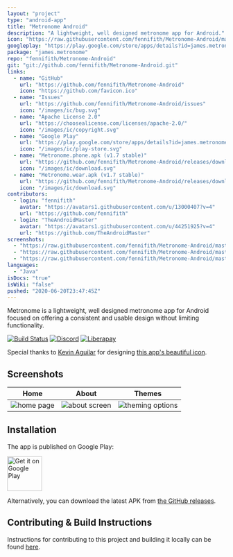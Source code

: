 ```yaml
---
layout: "project"
type: "android-app"
title: "Metronome Android"
description: "A lightweight, well designed metronome app for Android."
icon: "https://raw.githubusercontent.com/fennifith/Metronome-Android/master/app/src/main/res/mipmap-xxxhdpi/ic_launcher.png"
googleplay: "https://play.google.com/store/apps/details?id=james.metronome"
package: "james.metronome"
repo: "fennifith/Metronome-Android"
git: "git://github.com/fennifith/Metronome-Android.git"
links: 
  - name: "GitHub"
    url: "https://github.com/fennifith/Metronome-Android"
    icon: "https://github.com/favicon.ico"
  - name: "Issues"
    url: "https://github.com/fennifith/Metronome-Android/issues"
    icon: "/images/ic/bug.svg"
  - name: "Apache License 2.0"
    url: "https://choosealicense.com/licenses/apache-2.0/"
    icon: "/images/ic/copyright.svg"
  - name: "Google Play"
    url: "https://play.google.com/store/apps/details?id=james.metronome"
    icon: "/images/ic/play-store.svg"
  - name: "Metronome.phone.apk (v1.7 stable)"
    url: "https://github.com/fennifith/Metronome-Android/releases/download/v1.7/Metronome.phone.apk"
    icon: "/images/ic/download.svg"
  - name: "Metronome.wear.apk (v1.7 stable)"
    url: "https://github.com/fennifith/Metronome-Android/releases/download/v1.7/Metronome.wear.apk"
    icon: "/images/ic/download.svg"
contributors: 
  - login: "fennifith"
    avatar: "https://avatars1.githubusercontent.com/u/13000407?v=4"
    url: "https://github.com/fennifith"
  - login: "TheAndroidMaster"
    avatar: "https://avatars1.githubusercontent.com/u/44251925?v=4"
    url: "https://github.com/TheAndroidMaster"
screenshots: 
  - "https://raw.githubusercontent.com/fennifith/Metronome-Android/master/.github/images/main.png"
  - "https://raw.githubusercontent.com/fennifith/Metronome-Android/master/.github/images/about.png"
  - "https://raw.githubusercontent.com/fennifith/Metronome-Android/master/.github/images/theme.png"
languages: 
  - "Java"
isDocs: "true"
isWiki: "false"
pushed: "2020-06-20T23:47:45Z"
---
```


Metronome is a lightweight, well designed metronome app for Android focused on offering a consistent and usable design without limiting functionality.

[![Build Status](https://travis-ci.com/fennifith/Metronome-Android.svg?branch=master)](https://travis-ci.com/fennifith/Metronome-Android)
[![Discord](https://img.shields.io/discord/514625116706177035.svg?logo=discord&colorB=7289da)](https://discord.gg/kgqJ5hM)
[![Liberapay](https://img.shields.io/badge/liberapay-donate-yellow.svg?logo=liberapay)](https://liberapay.com/fennifith/donate)

Special thanks to [Kevin Aguilar](https://twitter.com/kevttob) for designing [this app's beautiful icon](https://dribbble.com/shots/5643017-Metronome-Updated-Icon).

## Screenshots

| Home   | About  | Themes |
|--------|--------|--------|
| ![home page](https://github.com/fennifith/Metronome-Android/blob/master/./.github/images/main.png?raw=true) | ![about screen](https://github.com/fennifith/Metronome-Android/blob/master/./.github/images/about.png?raw=true) | ![theming options](https://github.com/fennifith/Metronome-Android/blob/master/./.github/images/theme.png?raw=true) |

## Installation

The app is published on Google Play:

[<img src="https://play.google.com/intl/en_us/badges/images/generic/en_badge_web_generic.png"
    alt="Get it on Google Play"
    height="80">](https://play.google.com/store/apps/details?id=james.metronome)

Alternatively, you can download the latest APK from [the GitHub releases](https://github.com/fennifith/Metronome-Android/blob/master/../../releases/).

## Contributing & Build Instructions

Instructions for contributing to this project and building it locally can be found [here](https://github.com/fennifith/Metronome-Android/blob/master/./.github/CONTRIBUTING.md).
